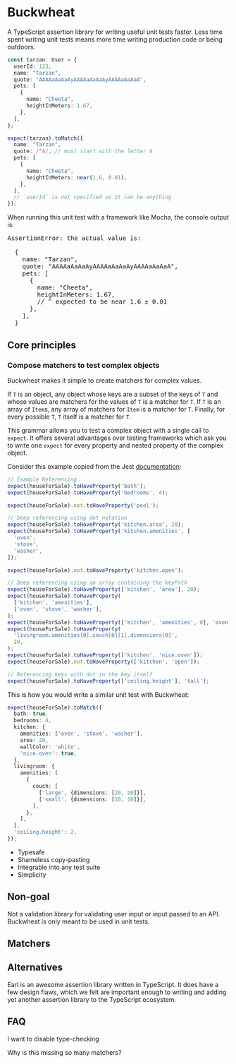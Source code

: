 # Buckwheat

A TypeScript assertion library for writing useful unit tests faster. Less time
spent writing unit tests means more time writing production code or being
outdoors.

```ts
const tarzan: User = {
  userId: 123,
  name: "Tarzan",
  quote: "AAAAaAaAaAyAAAAaAaAaAyAAAAaAaAaA",
  pets: [
    {
      name: "Cheeta",
      heightInMeters: 1.67,
    },
  ],
};

expect(tarzan).toMatch({
  name: "Tarzan",
  quote: /^A/, // must start with the letter A
  pets: [
    {
      name: "Cheeta",
      heightInMeters: near(1.6, 0.01),
    },
  ],
  // `userId` is not specified so it can be anything
});
```

When running this unit test with a framework like Mocha, the console output is:

<pre>
<span class="pl-k">AssertionError:</span> the actual value is:

  {
    name: "Tarzan",
    quote: "AAAAaAaAaAyAAAAaAaAaAyAAAAaAaAaA",
    pets: [
      {
        name: "Cheeta",
        heightInMeters: <span class="pl-k">1.67</span>,
        <span class="pl-c1">// ^ expected to be near 1.6 ± 0.01</span>
      },
    ],
  }
</pre>

## Core principles

### Compose matchers to test complex objects

Buckwheat makes it simple to create matchers for complex values.

If `T` is an object, any object whose keys are a subset of the keys of `T` and
whose values are matchers for the values of `T` is a matcher for `T`. If `T` is
an array of `Item`s, any array of matchers for `Item` is a matcher for `T`.
Finally, for every possible `T`, `T` itself is a matcher for `T`.

This grammar allows you to test a complex object with a single call to `expect`.
It offers several advantages over testing frameworks which ask you to write one
`expect` for every property and nested property of the complex object.

Consider this example copied from the Jest [documentation](https://jestjs.io/docs/expect#tohavepropertykeypath-value):

```javascript
// Example Referencing
expect(houseForSale).toHaveProperty('bath');
expect(houseForSale).toHaveProperty('bedrooms', 4);

expect(houseForSale).not.toHaveProperty('pool');

// Deep referencing using dot notation
expect(houseForSale).toHaveProperty('kitchen.area', 20);
expect(houseForSale).toHaveProperty('kitchen.amenities', [
  'oven',
  'stove',
  'washer',
]);

expect(houseForSale).not.toHaveProperty('kitchen.open');

// Deep referencing using an array containing the keyPath
expect(houseForSale).toHaveProperty(['kitchen', 'area'], 20);
expect(houseForSale).toHaveProperty(
  ['kitchen', 'amenities'],
  ['oven', 'stove', 'washer'],
);
expect(houseForSale).toHaveProperty(['kitchen', 'amenities', 0], 'oven');
expect(houseForSale).toHaveProperty(
  'livingroom.amenities[0].couch[0][1].dimensions[0]',
  20,
);
expect(houseForSale).toHaveProperty(['kitchen', 'nice.oven']);
expect(houseForSale).not.toHaveProperty(['kitchen', 'open']);

// Referencing keys with dot in the key itself
expect(houseForSale).toHaveProperty(['ceiling.height'], 'tall');
```

This is how you would write a similar unit test with Buckwheat:

```ts
expect(houseForSale).toMatch({
  bath: true,
  bedrooms: 4,
  kitchen: {
    amenities: ['oven', 'stove', 'washer'],
    area: 20,
    wallColor: 'white',
    'nice.oven': true,
  },
  livingroom: {
    amenities: [
      {
        couch: [
          ['large', {dimensions: [20, 20]}],
          ['small', {dimensions: [10, 10]}],
        ],
      },
    ],
  },
  'ceiling.height': 2,
});
```

- Typesafe
- Shameless copy-pasting
- Integrable into any test suite
- Simplicity

## Non-goal

Not a validation library for validating user input or input passed to an API.
Buckwheat is only meant to be used in unit tests.

## Matchers

## Alternatives

Earl is an awesome assertion library written in TypeScript. It does have a few
design flaws, which we felt are important enough to writing and adding yet
another assertion library to the TypeScript ecosystem.

## FAQ

I want to disable type-checking

Why is this missing so many matchers?
